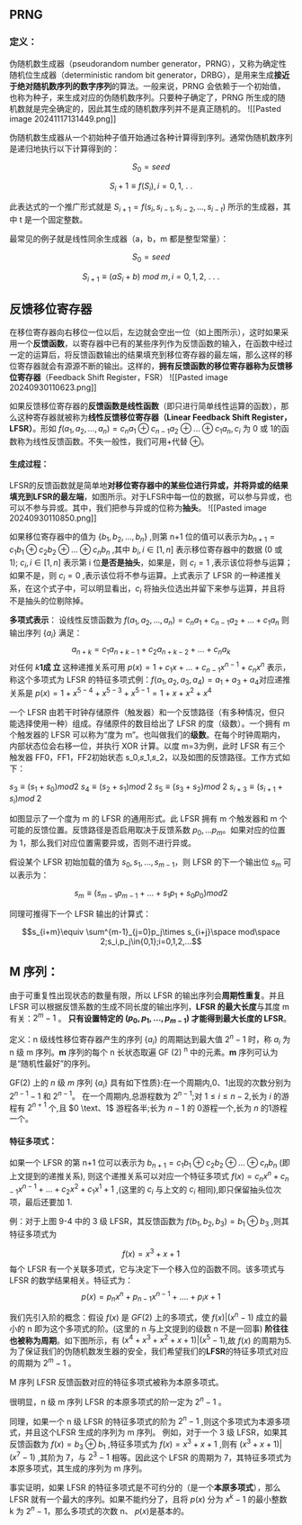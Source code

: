 ## PRNG
### 定义：
伪随机数生成器（pseudorandom number generator，PRNG），又称为确定性随机位生成器（deterministic random bit generator，DRBG），是用来生成**接近于绝对随机数序列的数字序列**的算法。一般来说，PRNG 会依赖于一个初始值，也称为种子，来生成对应的伪随机数序列。只要种子确定了，PRNG 所生成的随机数就是完全确定的，因此其生成的随机数序列并不是真正随机的。
![[Pasted image 20241117131449.png]]

伪随机数生成器从一个初始种子值开始通过各种计算得到序列。通常伪随机数序列是递归地执行以下计算得到的：

$$S_{0}=seed$$

$$S_{i}+1\equiv f(S_{i}),i=0,1,\:.\:.$$

此表达式的一个推广形式就是 $S_{i+1}=f(s_i,s_{i-1},s_{i-2},...,s_{i-t})$ 所示的生成器，其中 t 是一个固定整数。

最常见的例子就是线性同余生成器（a，b，m 都是整型常量）：

$$S_{0}=seed$$

$$S_{i+1}\equiv(aS_{i}+b)\:mod\:m,i=0,1,2,\:.\:.\:.$$



## 反馈移位寄存器
在移位寄存器向右移位一位以后，左边就会空出一位（如上图所示），这时如果采用一个**反馈函数**，以寄存器中已有的某些序列作为反馈函数的输入，在函数中经过一定的运算后，将反馈函数输出的结果填充到移位寄存器的最左端，那么这样的移位寄存器就会有源源不断的输出。这样的，**拥有反馈函数的移位寄存器称为反馈移位寄存器**（Feedback Shift Register，FSR）
![[Pasted image 20240930110623.png]]

如果反馈移位寄存器的**反馈函数是线性函数**（即只进行简单线性运算的函数），那么这种寄存器就被称为**线性反馈移位寄存器（Linear Feedback Shift Register，LFSR）**。形如 $f(a_1,a_2,...,a_n){=}c_na_1\oplus c_{n-1}a_2\oplus...\oplus c_1a_n,c_i$ 为 0 或 1的函数称为线性反馈函数。不失一般性，我们可用+代替 $\oplus$。

#### 生成过程：
LFSR的反馈函数就是简单地**对移位寄存器中的某些位进行异或，并将异或的结果填充到LFSR的最左端**，如图所示。对于LFSR中每一位的数据，可以参与异或，也可以不参与异或。其中，我们把参与异或的位称为**抽头**。
![[Pasted image 20240930110850.png]]

如果移位寄存器中的值为 $\{b_1,b_2,\ldots,b_n\}$ ,则第 n+1 位的值可以表示为$b_{n+1}=c_1b_1\oplus c_2b_2\oplus\ldots\oplus c_nb_n$ ,其中 $b_i,i\in[1,n]$ 表示移位寄存器中的数据 (0 或 1); $c_i,i\in[1,n]$ 表示第 i 位**是否是抽头**，如果是，则 $c_i=1$ ,表示该位将参与运算；如果不是，则 $c_i=0$ ,表示该位将不参与运算。上式表示了 LFSR 的一种递推关系，在这个式子中，可以明显看出，$c_i$ 将抽头位选出并留下来参与运算，并且将不是抽头的位剔除掉。

**多项式表示**：
设线性反馈函数为 $f(a_1,a_2,...,a_n)=c_na_1+c_{n-1}a_2+...+c_1a_n$ 则输出序列 $\left\{a_i\right\}$ 满足：
$$a_{n+k}=c_1a_{n+k-1}+c_2a_{n+k-2}+\ldots+c_na_k$$
对任何 $k\textbf{1成 立 }$这种递推关系可用 $p(x)=1+c_1x+...+c_{n-1}x^{n-1}+c_nx^n$ 表示，称这个多项式为 LFSR 的特征多项式例：$f(a_1,a_2,a_3,a_4)=a_1+a_3+a_4$对应递推关系是 $p(x)=1+x^{5-4}+x^{5-3}+x^{5-1}=1+x+x^2+x^4$


一个 LFSR 由若干时钟存储原件（触发器）和一个反馈路径（有多种情况，但只能选择使用一种）组成。存储原件的数目给出了 LFSR 的度（级数）。一个拥有 m 个触发器的 LFSR 可以称为“度为 m”。也叫做我们的**级数**。在每个时钟周期内，内部状态位会右移一位，并执行 XOR 计算。以度 m=3为例，此时 LFSR 有三个触发器 FF0，FF1，FF2初始状态 s_0,𝑠_1,𝑠_2，以及如图的反馈路径。工作方式如下：

$s_{3}\equiv(s_{1}+s_{0})mod2$
$s_{4}\equiv ( s_{2}+ s_{1}) mod$ 2
$s_{5}\equiv ( s_{3}+ s_{2}) mod$ 2
$s_{i+ 3}\equiv ( s_{i+ 1}+ s_{i}) mod$ 2


如图显示了一个度为 m 的 LFSR 的通用形式。此 LFSR 拥有 m 个触发器和 m 个可能的反馈位置。反馈路径是否启用取决于反馈系数 $p_{0},\dots p_{m}$。如果对应的位置为 1，那么我们对应位置需要异或，否则不进行异或。

假设某个 LFSR 初始加载的值为 $s_0,s_1,...,s_{m-1}$，则 LFSR 的下一个输出位 $s_m$ 可以表示为：

$$s_m\equiv(s_{m-1}p_{m-1}+\ldots+s_1p_1+s_0p_0) mod 2$$

同理可推得下一个 LFSR 输出的计算式：

$$s_{i+m}\equiv \sum^{m-1}_{j=0}p_j\times s_{i+j}\space mod\space 2;s_i,p_j\in{0,1};i=0,1,2,...$$

## M 序列：
由于可重复性出现状态的数量有限，所以 LFSR 的输出序列会**周期性重复**。并且 LFSR 可以根据反馈系数的生成不同长度的输出序列，**LFSR 的最大长度**与其度 m 有关：$2^m−1$ 。
**只有设置特定的 $(p_0,p_1,...,p_{m-1})$ 才能得到最大长度的 LFSR**。

定义：n 级线性移位寄存器产生的序列 $\left\{a_i\right\}$ 的周期达到最大值 $2^n-1$ 时，称 ${a_i}$ 为 n 级 m 序列。$\mathbf{m}$ 序列的每个 n 长状态取遍 GF (2) $^\mathrm{n}$ 中的元素。$\mathbf{m}$ 序列可认为是“随机性最好”的序列。

$\mathrm{GF}(2)$ 上的 $n$ 级 $m$ 序列 $\{a_i\}$ 具有如下性质}:在一个周期内,0、1出现的次数分别为 $2^{n-1}-1$ 和 $2^{n-1}$。
在一个周期内,总游程数为 $2^{n-1}$;对 $1 {\leq}i{\leq}n{-}2$,长为 $i$ 的游程有 $2^{n+1}$ 个,且 $0 \text、1$ 游程各半;长为 $n-1$ 的 0游程一个,长为 $n$ 的1游程一个。


#### 特征多项式：
如果一个 LFSR 的第 n+1 位可以表示为 $b_{n+ 1}= c_1b_1\oplus c_2b_2\oplus \ldots \oplus c_nb_n$ (即上文提到的递推关系), 则这个递推关系可以对应一个特征多项式
$f(x)=c_nx^n+c_{n-1}x^{n-1}+\ldots+c_2x^2+c_1x^1+1$ ,(这里的 $c_i$ 与上文的 $c_i$ 相同),即只保留抽头位次项，最后还要加 1.

例：对于上图 9-4 中的 3 级 LFSR，其反馈函数为 $f(b_1,b_2,b_3)=b_1\oplus b_3$ ,则其特征多项式为

$$f(x)=x^3+x+1$$
每个 LFSR 有一个关联多项式，它与决定下一个移入位的函数不同。该多项式与 LFSR 的数学结果相关。特征式为：
$$p(x)=p_{n}x^{n}+p_{n-1}x^{n-1}+\ldots.+p_{i}x+1$$

我们先引入阶的概念：假设 $f(x)$ 是 $GF(2)$ 上的多项式，使 $f(x)|(x^n-1)$ 成立的最小的 n 即为这个多项式的阶。(这里的 n 与上文提到的级数 n 不是一回事) **阶往往也被称为周期**。如下图所示，有 $(x^4+x^3+x^2+x+1)|(x^5-1)$,故 $f(x)$ 的周期为5.
为了保证我们的伪随机数发生器的安全，我们希望我们的**LFSR**的特征多项式对应的周期为 $2^{m}-1$
。

M 序列 LFSR 反馈函数对应的特征多项式被称为本原多项式。

很明显，n 级 m 序列 LFSR 的本原多项式的阶一定为 $2^n-1$ 。

同理，如果一个 n 级 LFSR 的特征多项式的阶为 $2^n-1$ ,则这个多项式为本源多项式，并且这个LFSR 生成的序列为 m 序列。
例如，对于一个 3 级 LFSR，如果其反馈函数为 $f(x)=b_3\oplus b_1$ ,特征多项式为 $f(x)=x^3+x+1$ ,则有 $(x^3+x+1)|(x^7-1)$ ,其阶为 7，与 $2^3-1$ 相等。因此这个 LFSR 的周期为 7，其特征多项式为本原多项式，其生成的序列为 m 序列。

事实证明，如果 LFSR 的特征多项式是不可约分的（是一个**本原多项式**），那么 LFSR 就有一个最大的序列。如果不能约分了，且将 $p(x)$ 分为 $x^k-1$ 的最小整数 k 为 $2^n-1$，那么多项式的次数 n、 𝑝(𝑥)是基本的。

